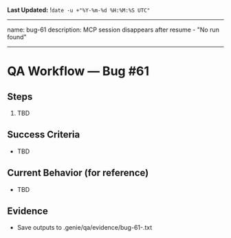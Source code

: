 **Last Updated:** !`date -u +"%Y-%m-%d %H:%M:%S UTC"`

---
name: bug-61
description: MCP session disappears after resume - "No run found"

---

# QA Workflow — Bug #61

## Steps
1. TBD

## Success Criteria
- TBD

## Current Behavior (for reference)
- TBD

## Evidence
- Save outputs to .genie/qa/evidence/bug-61-<timestamp>.txt
